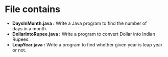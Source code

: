 # File contains

+ __DaysInMonth.java :__ Write a Java program to find the number of days in a month.
+ __DollarIntoRupee.java :__ Write a program to convert Dollar into Indian Rupees.
+ __LeapYear.java :__ Write a program to find whether given year is leap year or not.
  
